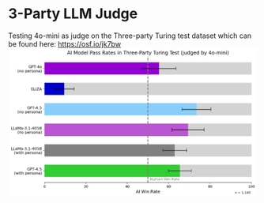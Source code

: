 # 3-Party LLM Judge
Testing 4o-mini as judge on the Three-party Turing test dataset which can be found here: https://osf.io/jk7bw
![4o-mini resuts](data/4o-mini.png)